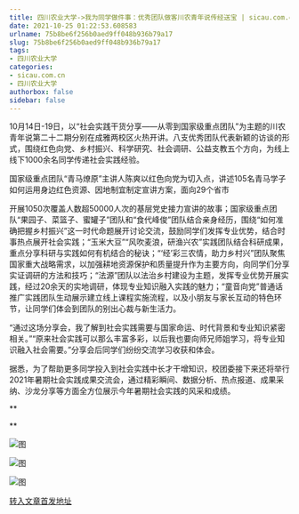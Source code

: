 ```yaml
---
title: 四川农业大学->我为同学做件事：优秀团队做客川农青年说传经送宝 | sicau.com.cn
date: 2021-10-25 01:22:53.608583
urlname: 75b8be6f256b0aed9ff048b936b79a17
slug: 75b8be6f256b0aed9ff048b936b79a17
tags: 
- 四川农业大学
categories:
- sicau.com.cn
- 四川农业大学
authorbox: false
sidebar: false
---
```

10月14日-19日，以“社会实践干货分享——从零到国家级重点团队”为主题的川农青年说第二十二期分别在成雅两校区火热开讲。八支优秀团队代表新颖的访谈的形式，围绕红色向党、乡村振兴、科学研究、社会调研、公益支教五个方向，为线上线下1000余名同学传递社会实践经验。

国家级重点团队“青马燎原”主讲人陈爽以红色向党为切入点，讲述105名青马学子如何运用身边红色资源、因地制宜制定宣讲方案，面向29个省市
<!--more-->
开展1050次覆盖人数超50000人次的基层党史接力宣讲的故事；国家级重点团队“果园子、菜篮子、蜜罐子”团队和“食代峰俊”团队结合亲身经历，围绕“如何准确把握乡村振兴”这一时代命题展开讨论交流，鼓励同学们发挥专业优势，结合时事热点展开社会实践；“玉米大豆”“风吹麦浪，研渔兴农”实践团队结合科研成果，重点分享科研与实践如何有机结合的秘诀；“‘经’彩三农情，助力乡村兴”团队聚焦国家重大战略需求，以加强耕地资源保护和质量提升作为主要方向，向同学们分享实证调研的方法和技巧；“法源”团队以法治乡村建设为主题，发挥专业优势开展实践，经过20余天的实地调研，体现专业知识融入实践的魅力；“童音向党”普通话推广实践团队生动展示建立线上课程实施流程，以及小朋友与家长互动的特色环节，让同学们体会到团队的别出心裁与新生活力。

“通过这场分享会，我了解到社会实践需要与国家命运、时代背景和专业知识紧密相关。”“原来社会实践可以那么丰富多彩，以后我也要向师兄师姐学习，将专业知识融入社会需要。”分享会后同学们纷纷交流学习收获和体会。

据悉，为了帮助更多同学投入到社会实践中长才干增知识，校团委接下来还将举行2021年暑期社会实践成果交流会，通过精彩瞬间、数据分析、热点报道、成果采纳、沙龙分享等方面全方位展示今年暑期社会实践的风采和成绩。

**  

**  

![图](https://news.sicau.edu.cn/__local/A/6D/72/802B346D917AF5E6D0977656F85_8DAA5A28_174E6.png)

![图](https://news.sicau.edu.cn/__local/8/BF/7B/DECD52DD628227CD7FB28BE7774_85592AD8_DCABF.png)

![图](https://news.sicau.edu.cn/__local/D/26/16/5DF2A2159A372C681BCAEBE8C94_9664484B_2E6CD.jpg)

[转入文章首发地址](https://news.sicau.edu.cn/info/1078/65058.htm)